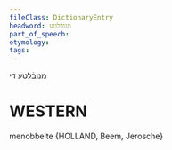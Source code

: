 ```yaml
---
fileClass: DictionaryEntry
headword: מנובֿלטע
part_of_speech: 
etymology: 
tags: 
---
```

מנובֿלטע
די

WESTERN
========

menobbelte {HOLLAND, Beem, Jerosche}